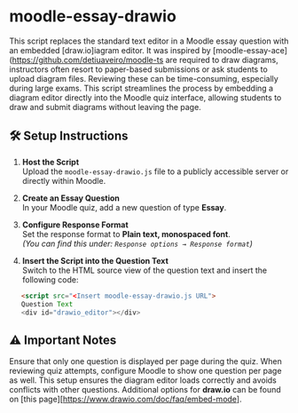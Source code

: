 # moodle-essay-drawio

This script replaces the standard text editor in a Moodle essay question with an embedded [draw.io]iagram editor. It was inspired by [moodle-essay-ace](https://github.com/detiuaveiro/moodle-ts are required to draw diagrams, instructors often resort to paper-based submissions or ask students to upload diagram files. Reviewing these can be time-consuming, especially during large exams. This script streamlines the process by embedding a diagram editor directly into the Moodle quiz interface, allowing students to draw and submit diagrams without leaving the page.

## 🛠️ Setup Instructions

1. **Host the Script**  
   Upload the `moodle-essay-drawio.js` file to a publicly accessible server or directly within Moodle.

2. **Create an Essay Question**  
   In your Moodle quiz, add a new question of type **Essay**.

3. **Configure Response Format**  
   Set the response format to **Plain text, monospaced font**.  
   *(You can find this under: `Response options → Response format`)*

4. **Insert the Script into the Question Text**  
   Switch to the HTML source view of the question text and insert the following code:

```html
   <script src="<Insert moodle-essay-drawio.js URL"> 
   Question Text 
   <div id="drawio_editor"></div>
```

## ⚠️ Important Notes

Ensure that only one question is displayed per page during the quiz.
When reviewing quiz attempts, configure Moodle to show one question per page as well. This setup ensures the diagram editor loads correctly and avoids conflicts with other questions. Additional options for **draw.io** can be found on [this page][https://www.drawio.com/doc/faq/embed-mode].

